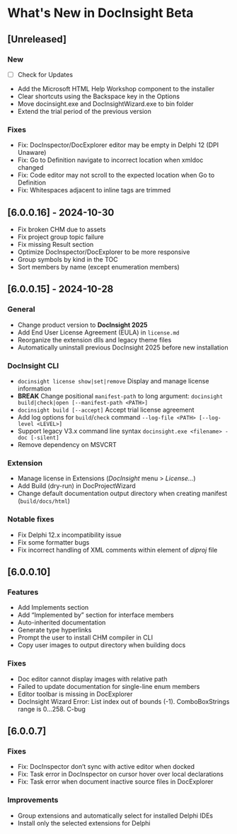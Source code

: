 # What's New in DocInsight Beta

## [Unreleased]

### New

- [ ] Check for Updates
- Add the Microsoft HTML Help Workshop component to the installer
- Clear shortcuts using the Backspace key in the Options
- Move docinsight.exe and DocInsightWizard.exe to bin folder
- Extend the trial period of the previous version

### Fixes

- Fix: DocInspector/DocExplorer editor may be empty in Delphi 12 (DPI Unaware)
- Fix: Go to Definition navigate to incorrect location when xmldoc changed
- Fix: Code editor may not scroll to the expected location when Go to Definition
- Fix: Whitespaces adjacent to inline tags are trimmed

## [6.0.0.16] - 2024-10-30

- Fix broken CHM due to assets
- Fix project group topic failure
- Fix missing Result section
- Optimize DocInspector/DocExplorer to be more responsive
- Group symbols by kind in the TOC
- Sort members by name (except enumeration members)

## [6.0.0.15] - 2024-10-28

### General

- Change product version to **DocInsight 2025**
- Add End User License Agreement (EULA) in `license.md`
- Reorganize the extension dlls and legacy theme files
- Automatically uninstall previous DocInsight 2025 before new installation

### DocInsight CLI

- `docinsight license show|set|remove` Display and manage license information
- **BREAK** Change positional `manifest-path` to long argument: `docinsight build|check|open [--manifest-path <PATH>]`
- `docinsight build [--accept]` Accept trial license agreement
- Add log options for `build`/`check` command `--log-file <PATH> [--log-level <LEVEL>]`
- Support legacy V3.x command line syntax `docinsight.exe <filename> -doc [-silent]`
- Remove dependency on MSVCRT

### Extension

- Manage license in Extensions (_DocInsight_ menu > _License..._)
- Add Build (dry-run) in DocProjectWizard
- Change default documentation output directory when creating manifest (`build/docs/html`)

### Notable fixes

- Fix Delphi 12.x incompatibility issue
- Fix some formatter bugs
- Fix incorrect handling of XML comments within <Sources> element of _diproj_ file

## [6.0.0.10]

### Features

- Add Implements section
- Add “Implemented by” section for interface members
- Auto-inherited documentation
- Generate type hyperlinks
- Prompt the user to install CHM compiler in CLI
- Copy user images to output directory when building docs

### Fixes

- Doc editor cannot display images with relative path
- Failed to update documentation for single-line enum members
- Editor toolbar is missing in DocExplorer
- DocInsight Wizard Error: List index out of bounds (-1). ComboBoxStrings range is 0…258. C-bug

## [6.0.0.7]

### Fixes

- Fix: DocInspector don’t sync with active editor when docked
- Fix: Task error in DocInspector on cursor hover over local declarations
- Fix: Task error when document inactive source files in DocExplorer

### Improvements

- Group extensions and automatically select for installed Delphi IDEs
- Install only the selected extensions for Delphi
